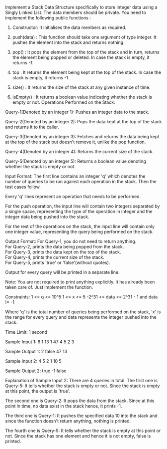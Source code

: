 Implement a Stack Data Structure specifically to store integer data using a Singly Linked List.
The data members should be private.
You need to implement the following public functions :

1. Constructor:
It initialises the data members as required.

2. push(data) :
This function should take one argument of type integer. It pushes the element into the stack and returns nothing.

3. pop() :
It pops the element from the top of the stack and in turn, returns the element being popped or deleted. In case the stack is empty, it returns -1.

4. top :
It returns the element being kept at the top of the stack. In case the stack is empty, it returns -1.

5. size() :
It returns the size of the stack at any given instance of time.

6. isEmpty() :
It returns a boolean value indicating whether the stack is empty or not.
Operations Performed on the Stack:

Query-1(Denoted by an integer 1): Pushes an integer data to the stack.

Query-2(Denoted by an integer 2): Pops the data kept at the top of the stack and returns it to the caller.

Query-3(Denoted by an integer 3): Fetches and returns the data being kept at the top of the stack but doesn't remove it, unlike the pop function.

Query-4(Denoted by an integer 4): Returns the current size of the stack.

Query-5(Denoted by an integer 5): Returns a boolean value denoting whether the stack is empty or not.

Input Format:
The first line contains an integer 'q' which denotes the number of queries to be run against each operation in the stack. 
Then the test cases follow.


Every 'q' lines represent an operation that needs to be performed.

For the push operation, the input line will contain two integers separated by a single space, representing the type of the operation in integer and the integer data being pushed into the stack.

For the rest of the operations on the stack, the input line will contain only one integer value, representing the query being performed on the stack.

Output Format:
For Query-1, you do not need to return anything.<br>
For Query-2, prints the data being popped from the stack.<br>
For Query-3, prints the data kept on the top of the stack.<br>
For Query-4, prints the current size of the stack.<br>
For Query-5, prints 'true' or 'false'(without quotes).<br>

Output for every query will be printed in a separate line.

Note:
You are not required to print anything explicitly. It has already been taken care of. Just implement the function.

Constraints:
1 <= q <= 10^5
1 <= x <= 5
-2^31 <= data <= 2^31 - 1 and data != -1

Where 'q' is the total number of queries being performed on the stack, 'x' is the range for every query and data represents the integer pushed into the stack. 

Time Limit: 1 second

Sample Input 1:
6
1 13
1 47
4
5
2
3

Sample Output 1:
2
false
47
13

Sample Input 2:
4
5
2
1 10
5

Sample Output 2:
true
-1
false

Explanation of Sample Input 2:
There are 4 queries in total.
The first one is Query-5: It tells whether the stack is empty or not. Since the stack is empty at this point, the output is  'true'.

The second one is Query-2: It pops the data from the stack. Since at this point in time, no data exist in the stack hence, it prints -1.

The third one is Query-1: It pushes the specified data 10 into the stack and since the function doesn't return anything, nothing is printed.

The fourth one is Query-5: It tells whether the stack is empty at this point or not. Since the stack has one element and hence it is not empty, false is printed.
